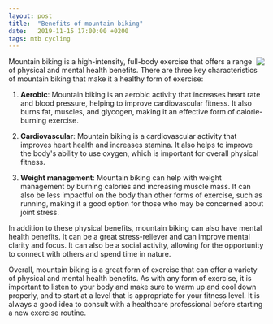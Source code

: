 ```yaml
---
layout: post
title:  "Benefits of mountain biking"
date:   2019-11-15 17:00:00 +0200
tags: mtb cycling
---
```


<img style="float: right;" src="https://i.imgur.com/mBJvvdRm.jpg?1">
Mountain biking is a high-intensity, full-body exercise that offers a range of physical and mental health benefits. There are three key characteristics of mountain biking that make it a healthy form of exercise:

1. **Aerobic**: Mountain biking is an aerobic activity that increases heart rate and blood pressure, helping to improve cardiovascular fitness. It also burns fat, muscles, and glycogen, making it an effective form of calorie-burning exercise.

2. **Cardiovascular**: Mountain biking is a cardiovascular activity that improves heart health and increases stamina. It also helps to improve the body's ability to use oxygen, which is important for overall physical fitness.

3. **Weight management**: Mountain biking can help with weight management by burning calories and increasing muscle mass. It can also be less impactful on the body than other forms of exercise, such as running, making it a good option for those who may be concerned about joint stress.

In addition to these physical benefits, mountain biking can also have mental health benefits. It can be a great stress-reliever and can improve mental clarity and focus. It can also be a social activity, allowing for the opportunity to connect with others and spend time in nature.

Overall, mountain biking is a great form of exercise that can offer a variety of physical and mental health benefits. As with any form of exercise, it is important to listen to your body and make sure to warm up and cool down properly, and to start at a level that is appropriate for your fitness level. It is always a good idea to consult with a healthcare professional before starting a new exercise routine.
